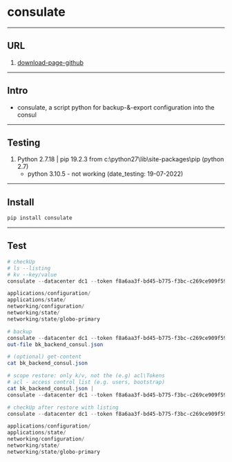 # consulate

---

## URL
1. [download-page-github](https://github.com/gmr/consulate)

---

## Intro
* consulate, a script python for backup-&-export configuration into the consul

---

## Testing
1. Python 2.7.18 | pip 19.2.3 from c:\python27\lib\site-packages\pip (python 2.7)
   * python 3.10.5 - not working (date_testing: 19-07-2022)

---

## Install
````ps1
pip install consulate
````

---

## Test
````ps1
# checkUp
# ls --listing
# kv --key/value
consulate --datacenter dc1 --token f8a6aa3f-bd45-b775-f3bc-c269ce909f59 kv ls

applications/configuration/
applications/state/
networking/configuration/
networking/state/
networking/state/globo-primary

# backup
consulate --datacenter dc1 --token f8a6aa3f-bd45-b775-f3bc-c269ce909f59 kv backup |
out-file bk_backend_consul.json

# (optional) get-content
cat bk_backend_consul.json

# scope restore: only k/v, not the (e.g) acl\Tokens
# acl - access control list (e.g. users, bootstrap)
cat bk_backend_consul.json |
consulate --datacenter dc1 --token f8a6aa3f-bd45-b775-f3bc-c269ce909f59 kv restore

# checkUp after restore with listing
consulate --datacenter dc1 --token f8a6aa3f-bd45-b775-f3bc-c269ce909f59 kv ls

applications/configuration/
applications/state/
networking/configuration/
networking/state/
networking/state/globo-primary
````

